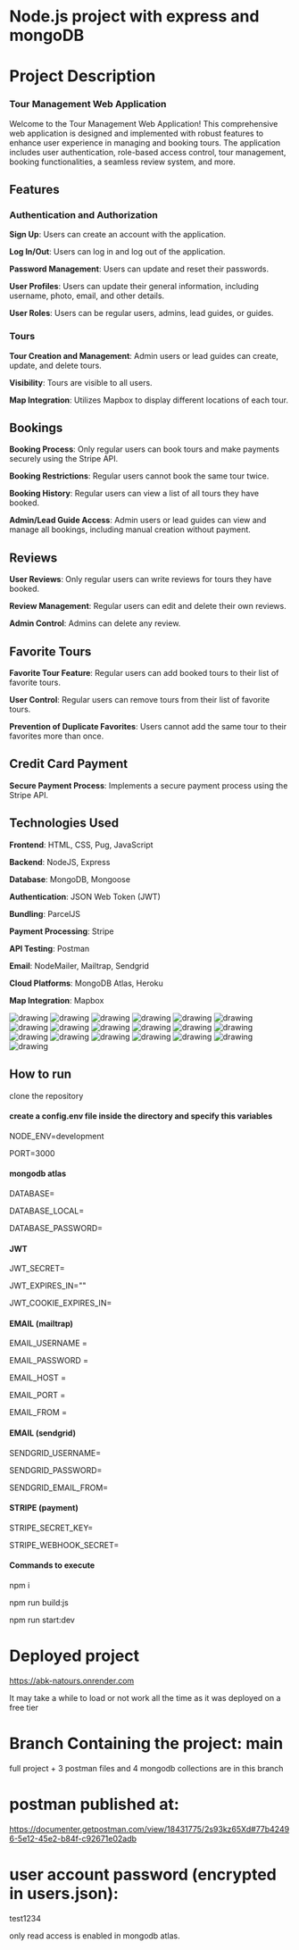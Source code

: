 
# Node.js project with express and mongoDB
# Project Description

### Tour Management Web Application
Welcome to the Tour Management Web Application! This comprehensive web application is designed and implemented with robust features to enhance user experience in managing and booking tours. The application includes user authentication, role-based access control, tour management, booking functionalities, a seamless review system, and more.

## Features
### Authentication and Authorization
**Sign Up**: Users can create an account with the application.

**Log In/Out**: Users can log in and log out of the application.

**Password Management**: Users can update and reset their passwords.

**User Profiles**: Users can update their general information, including username, photo, email, and other details.

**User Roles**: Users can be regular users, admins, lead guides, or guides.

### Tours
**Tour Creation and Management**: Admin users or lead guides can create, update, and delete tours.

**Visibility**: Tours are visible to all users.

**Map Integration**: Utilizes Mapbox to display different locations of each tour.

## Bookings
**Booking Process**: Only regular users can book tours and make payments securely using the Stripe API.

**Booking Restrictions**: Regular users cannot book the same tour twice.

**Booking History**: Regular users can view a list of all tours they have booked.

**Admin/Lead Guide Access**: Admin users or lead guides can view and manage all bookings, including manual creation without payment.

## Reviews
**User Reviews**: Only regular users can write reviews for tours they have booked.

**Review Management**: Regular users can edit and delete their own reviews.

**Admin Control**: Admins can delete any review.

## Favorite Tours
**Favorite Tour Feature**: Regular users can add booked tours to their list of favorite tours.

**User Control**: Regular users can remove tours from their list of favorite tours.

**Prevention of Duplicate Favorites**: Users cannot add the same tour to their favorites more than once.

## Credit Card Payment
**Secure Payment Process**: Implements a secure payment process using the Stripe API.

## Technologies Used
**Frontend**: HTML, CSS, Pug, JavaScript

**Backend**: NodeJS, Express

**Database**: MongoDB, Mongoose

**Authentication**: JSON Web Token (JWT)

**Bundling**: ParcelJS

**Payment Processing**: Stripe

**API Testing**: Postman

**Email**: NodeMailer, Mailtrap, Sendgrid

**Cloud Platforms**: MongoDB Atlas, Heroku

**Map Integration**: Mapbox

<img src="project screenshots/1.png" alt="drawing"/>
<img src="project screenshots/2.png" alt="drawing"/>
<img src="project screenshots/3.png" alt="drawing"/>
<img src="project screenshots/4.png" alt="drawing"/>
<img src="project screenshots/5.png" alt="drawing"/>
<img src="project screenshots/6.png" alt="drawing"/>
<img src="project screenshots/7.png" alt="drawing"/>
<img src="project screenshots/8.png" alt="drawing"/>
<img src="project screenshots/9.png" alt="drawing"/>
<img src="project screenshots/10.png" alt="drawing"/>
<img src="project screenshots/11.png" alt="drawing"/>
<img src="project screenshots/12.png" alt="drawing"/>
<img src="project screenshots/13.png" alt="drawing"/>
<img src="project screenshots/14.png" alt="drawing"/>
<img src="project screenshots/15.png" alt="drawing"/>
<img src="project screenshots/16.png" alt="drawing"/>
<img src="project screenshots/17.png" alt="drawing"/>
<img src="project screenshots/18.png" alt="drawing"/>
<img src="project screenshots/19.png" alt="drawing"/>


## How to run
clone the repository 

#### create a config.env file inside the directory and specify this variables

NODE_ENV=development


PORT=3000

#### mongodb atlas
DATABASE=

DATABASE_LOCAL=

DATABASE_PASSWORD=

#### JWT
JWT_SECRET=

JWT_EXPIRES_IN=""

JWT_COOKIE_EXPIRES_IN=

#### EMAIL (mailtrap)
EMAIL_USERNAME = 

EMAIL_PASSWORD = 

EMAIL_HOST = 

EMAIL_PORT = 

EMAIL_FROM = 

#### EMAIL (sendgrid)
SENDGRID_USERNAME=

SENDGRID_PASSWORD=

SENDGRID_EMAIL_FROM=

#### STRIPE (payment)
STRIPE_SECRET_KEY=

STRIPE_WEBHOOK_SECRET=

#### Commands to execute

npm i

npm run build:js

npm run start:dev

# Deployed project
https://abk-natours.onrender.com

It may take a while to load or not work all the time as it was deployed on a free tier

# Branch Containing the project: main
full project + 3 postman files and 4 mongodb collections are in this branch 
# postman published at:
https://documenter.getpostman.com/view/18431775/2s93kz65Xd#77b42496-5e12-45e2-b84f-c92671e02adb

# user account password (encrypted in users.json): 
test1234

only read access is enabled in mongodb atlas.
